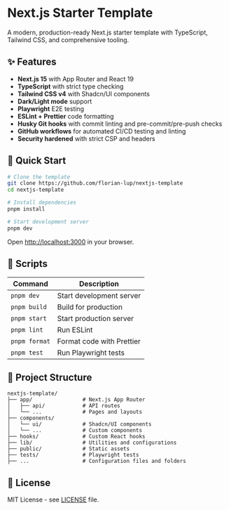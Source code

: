 # Next.js Starter Template

A modern, production-ready Next.js starter template with TypeScript, Tailwind
CSS, and comprehensive tooling.

## ✨ Features

- **Next.js 15** with App Router and React 19
- **TypeScript** with strict type checking
- **Tailwind CSS v4** with Shadcn/UI components
- **Dark/Light mode** support
- **Playwright** E2E testing
- **ESLint + Prettier** code formatting
- **Husky Git hooks** with commit linting and pre-commit/pre-push checks
- **GitHub workflows** for automated CI/CD testing and linting
- **Security hardened** with strict CSP and headers

## 🚀 Quick Start

```bash
# Clone the template
git clone https://github.com/florian-lup/nextjs-template
cd nextjs-template

# Install dependencies
pnpm install

# Start development server
pnpm dev
```

Open [http://localhost:3000](http://localhost:3000) in your browser.

## 📜 Scripts

| Command       | Description               |
| ------------- | ------------------------- |
| `pnpm dev`    | Start development server  |
| `pnpm build`  | Build for production      |
| `pnpm start`  | Start production server   |
| `pnpm lint`   | Run ESLint                |
| `pnpm format` | Format code with Prettier |
| `pnpm test`   | Run Playwright tests      |

## 📁 Project Structure

```
nextjs-template/
├── app/                # Next.js App Router
│   ├── api/            # API routes
│   └── ...             # Pages and layouts
├── components/
│   └── ui/             # Shadcn/UI components
│   └── ...             # Custom components
├── hooks/              # Custom React hooks
├── lib/                # Utilities and configurations
├── public/             # Static assets
├── tests/              # Playwright tests
├── ...                 # Configuration files and folders
```

## 📝 License

MIT License - see [LICENSE](LICENSE) file.

